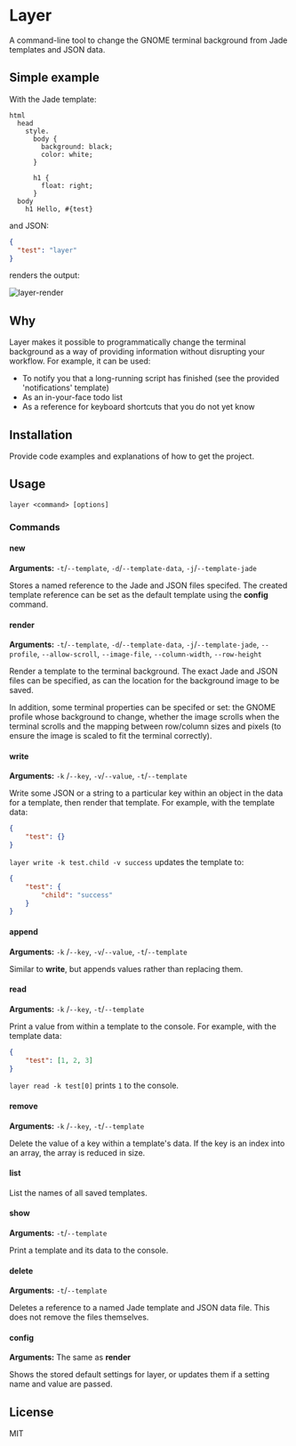 # Layer

A command-line tool to change the GNOME terminal background from Jade templates
and JSON data.

## Simple example

With the Jade template:
````jade
html
  head
    style.
      body {
        background: black;
        color: white;
      }

      h1 {
        float: right;
      }
  body
    h1 Hello, #{test}
````

and JSON:
````json
{
  "test": "layer"
}
````

renders the output:

![layer-render](https://cloud.githubusercontent.com/assets/2752129/10805169/b7bc23e0-7dc3-11e5-8c7f-89b43b9c743d.png)

## Why
Layer makes it possible to programmatically change the terminal background as a
way of providing information without disrupting your workflow. For example, it
can be used:
* To notify you that a long-running script has finished (see the provided
'notifications' template)
* As an in-your-face todo list
* As a reference for keyboard shortcuts that you do not yet know

## Installation

Provide code examples and explanations of how to get the project.

## Usage
`layer <command> [options]`
### Commands
#### new
**Arguments:** `-t`/`--template`, `-d`/`--template-data`, `-j`/`--template-jade`

Stores a named reference to the Jade and JSON files specifed. The created
template reference can be set as the default template using the **config**
command.

#### render
**Arguments:** `-t`/`--template`, `-d`/`--template-data`, `-j`/`--template-jade`,
`--profile`, `--allow-scroll`, `--image-file`, `--column-width`, `--row-height`

Render a template to the terminal background. The exact Jade and JSON files can
be specified, as can the location for the background image to be saved.

In addition, some terminal properties can be specifed or set: the GNOME profile
whose background to change, whether the image scrolls when the terminal scrolls
and the mapping between row/column sizes and pixels (to ensure the image is
scaled to fit the terminal correctly).
#### write
**Arguments:** `-k` /`--key`, `-v`/`--value`, `-t`/`--template`

Write some JSON or a string to a particular key within an object in the data
for a template, then render that template. For example, with the template data:
````json
{
    "test": {}
}
````
`layer write -k test.child -v success` updates the template to:
````json
{
    "test": {
        "child": "success"
    }
}
````
#### append
**Arguments:** `-k` /`--key`, `-v`/`--value`, `-t`/`--template`

Similar to **write**, but appends values rather than replacing them.
#### read
**Arguments:** `-k` /`--key`, `-t`/`--template`

Print a value from within a template to the console. For example, with the
template data:
````json
{
    "test": [1, 2, 3]
}
````
`layer read -k test[0]` prints `1` to the console.
#### remove
**Arguments:** `-k` /`--key`, `-t`/`--template`

Delete the value of a key within a template's data. If the key is an index into
an array, the array is reduced in size.
#### list
List the names of all saved templates.
#### show
**Arguments:** `-t`/`--template`

Print a template and its data to the console.
#### delete
**Arguments:** `-t`/`--template`

Deletes a reference to a named Jade template and JSON data file. This does not
remove the files themselves.
#### config
**Arguments:** The same as **render**

Shows the stored default settings for layer, or updates them if a setting name
and value are passed.

## License

MIT